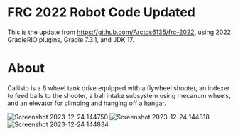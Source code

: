 # FRC 2022 Robot Code Updated 
This is the update from https://github.com/Arctos6135/frc-2022, using 2022 GradleRIO plugins, Gradle 7.3.1, and JDK 17. 

# About
Callisto is a 6 wheel tank drive equipped with a flywheel shooter, an indexer to feed balls to the shooter, a ball intake subsystem using 
mecanum wheels, and an elevator for climbing and hanging off a hangar. 

![Screenshot 2023-12-24 144750](https://github.com/Arctos6135/frc-2022-updated/assets/74578068/80b3532b-da39-4f3b-92b9-40efb67c5ec6)
![Screenshot 2023-12-24 144818](https://github.com/Arctos6135/frc-2022-updated/assets/74578068/7edfda7b-a619-4374-9a8c-63e232fa8985)
![Screenshot 2023-12-24 144834](https://github.com/Arctos6135/frc-2022-updated/assets/74578068/b6060860-7e02-47f9-881f-1d465f399932)
